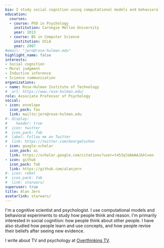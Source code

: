 ```yaml
---
bio: I study social cognition using computational models and behavioral experiments.
education:
  courses:
  - course: PhD in Psychology
    institution: Carnegie Mellon University
    year: 2013
  - course: BS in Computer Science
    institution: UCLA
    year: 2007
#email: "jern@rose-hulman.edu"
highlight_name: false
interests:
- Social cognition
- Moral judgment
- Inductive inference
- Science communication
organizations:
- name: Rose-Hulman Institute of Technology
#  url: https://www.rose-hulman.edu/
role: Associate Professor of Psychology
social:
- icon: envelope
  icon_pack: fas
  link: mailto:jern@rose-hulman.edu
#- display:
#    header: true
#  icon: twitter
#  icon_pack: fab
#  label: Follow me on Twitter
#  link: https://twitter.com/GeorgeCushen
- icon: google-scholar
  icon_pack: ai
  link: https://scholar.google.com/citations?user=t453qlUAAAAJ&hl=en
- icon: github
  icon_pack: fab
  link: https://github.com/alanjern
#- icon: rebel
#  icon_pack: fab
#  link: starwars/
superuser: true
title: Alan Jern
avatarlink: starwars/
---
```


I'm a cognitive scientist and psychologist. I use computational models and behavioral experiments to study how people think and reason. I'm primarily interested in social cognition: how people think about other people. I have also studied how people learn and use concepts, and how people revise their beliefs after seeing new evidence.

I write about TV and psychology at [Overthinking TV](https://overthinkingtv.com/).
